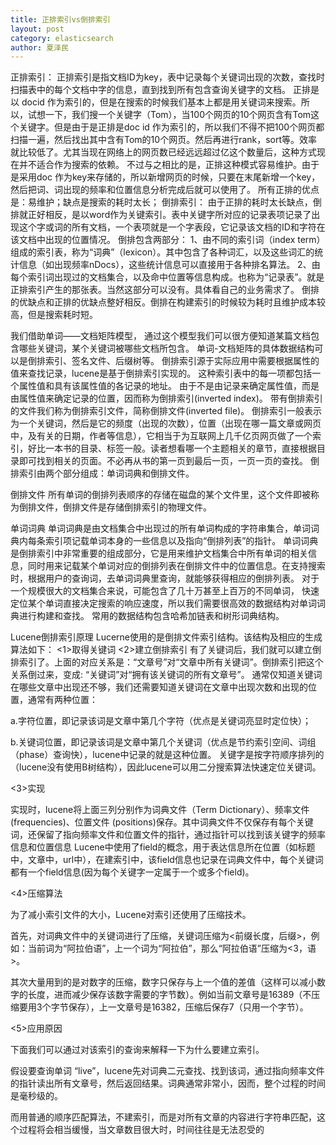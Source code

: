 ```yaml
---
title: 正排索引vs倒排索引
layout: post
category: elasticsearch
author: 夏泽民
---
```

 正排索引：
        正排索引是指文档ID为key，表中记录每个关键词出现的次数，查找时扫描表中的每个文档中字的信息，直到找到所有包含查询关键字的文档。
正排是以 docid 作为索引的，但是在搜索的时候我们基本上都是用关键词来搜索。所以，试想一下，我们搜一个关键字（Tom），当100个网页的10个网页含有Tom这个关键字。但是由于是正排是doc id 作为索引的，所以我们不得不把100个网页都扫描一遍，然后找出其中含有Tom的10个网页。然后再进行rank，sort等。效率就比较低了。尤其当现在网络上的网页数已经远远超过亿这个数量后，这种方式现在并不适合作为搜索的依赖。
    不过与之相比的是，正排这种模式容易维护。由于是采用doc 作为key来存储的，所以新增网页的时候，只要在末尾新增一个key，然后把词、词出现的频率和位置信息分析完成后就可以使用了。
    所有正排的优点是：易维护；缺点是搜索的耗时太长；
 倒排索引：
        由于正排的耗时太长缺点，倒排就正好相反，是以word作为关键索引。表中关键字所对应的记录表项记录了出现这个字或词的所有文档，一个表项就是一个字表段，它记录该文档的ID和字符在该文档中出现的位置情况。
  倒排包含两部分：
            1、由不同的索引词（index term）组成的索引表，称为“词典”（lexicon）。其中包含了各种词汇，以及这些词汇的统计信息（如出现频率nDocs），这些统计信息可以直接用于各种排名算法。
            2、由每个索引词出现过的文档集合，以及命中位置等信息构成。也称为“记录表”。就是正排索引产生的那张表。当然这部分可以没有。具体看自己的业务需求了。
             倒排的优缺点和正排的优缺点整好相反。倒排在构建索引的时候较为耗时且维护成本较高，但是搜索耗时短。
<!-- more -->
我们借助单词——文档矩阵模型，
通过这个模型我们可以很方便知道某篇文档包含哪些关键词，某个关键词被哪些文档所包含。
单词-文档矩阵的具体数据结构可以是倒排索引、签名文件、后缀树等。
倒排索引源于实际应用中需要根据属性的值来查找记录，lucene是基于倒排索引实现的。
这种索引表中的每一项都包括一个属性值和具有该属性值的各记录的地址。
由于不是由记录来确定属性值，而是由属性值来确定记录的位置，因而称为倒排索引(inverted index)。
带有倒排索引的文件我们称为倒排索引文件，简称倒排文件(inverted file)。
倒排索引一般表示为一个关键词，然后是它的频度（出现的次数），位置（出现在哪一篇文章或网页中，及有关的日期，作者等信息），它相当于为互联网上几千亿页网页做了一个索引，好比一本书的目录、标签一般。读者想看哪一个主题相关的章节，直接根据目录即可找到相关的页面。不必再从书的第一页到最后一页，一页一页的查找。
倒排索引由两个部分组成：单词词典和倒排文件。

倒排文件
所有单词的倒排列表顺序的存储在磁盘的某个文件里，这个文件即被称为倒排文件，倒排文件是存储倒排索引的物理文件。

单词词典
单词词典是由文档集合中出现过的所有单词构成的字符串集合，单词词典内每条索引项记载单词本身的一些信息以及指向“倒排列表”的指针。
单词词典是倒排索引中非常重要的组成部分，它是用来维护文档集合中所有单词的相关信息，同时用来记载某个单词对应的倒排列表在倒排文件中的位置信息。在支持搜索时，根据用户的查询词，去单词词典里查询，就能够获得相应的倒排列表。
对于一个规模很大的文档集合来说，可能包含了几十万甚至上百万的不同单词，
快速定位某个单词直接决定搜索的响应速度，所以我们需要很高效的数据结构对单词词典进行构建和查找。
常用的数据结构包含哈希加链表和树形词典结构。

Lucene倒排索引原理
Lucerne使用的是倒排文件索引结构。该结构及相应的生成算法如下：
<1>取得关键词
<2>建立倒排索引
有了关键词后，我们就可以建立倒排索引了。上面的对应关系是：“文章号”对“文章中所有关键词”。倒排索引把这个关系倒过来，变成: “关键词”对“拥有该关键词的所有文章号”。
通常仅知道关键词在哪些文章中出现还不够，我们还需要知道关键词在文章中出现次数和出现的位置，通常有两种位置：

a.字符位置，即记录该词是文章中第几个字符（优点是关键词亮显时定位快）；

b.关键词位置，即记录该词是文章中第几个关键词（优点是节约索引空间、词组（phase）查询快），lucene中记录的就是这种位置。
关键字是按字符顺序排列的（lucene没有使用B树结构），因此lucene可以用二分搜索算法快速定位关键词。

<3>实现

实现时，lucene将上面三列分别作为词典文件（Term Dictionary）、频率文件(frequencies)、位置文件 (positions)保存。其中词典文件不仅保存有每个关键词，还保留了指向频率文件和位置文件的指针，通过指针可以找到该关键字的频率信息和位置信息
Lucene中使用了field的概念，用于表达信息所在位置（如标题中，文章中，url中），在建索引中，该field信息也记录在词典文件中，每个关键词都有一个field信息(因为每个关键字一定属于一个或多个field)。

<4>压缩算法

为了减小索引文件的大小，Lucene对索引还使用了压缩技术。

首先，对词典文件中的关键词进行了压缩，关键词压缩为<前缀长度，后缀>，例如：当前词为“阿拉伯语”，上一个词为“阿拉伯”，那么“阿拉伯语”压缩为<3，语>。

其次大量用到的是对数字的压缩，数字只保存与上一个值的差值（这样可以减小数字的长度，进而减少保存该数字需要的字节数）。例如当前文章号是16389（不压缩要用3个字节保存），上一文章号是16382，压缩后保存7（只用一个字节）。

<5>应用原因

下面我们可以通过对该索引的查询来解释一下为什么要建立索引。 　　

假设要查询单词 “live”，lucene先对词典二元查找、找到该词，通过指向频率文件的指针读出所有文章号，然后返回结果。词典通常非常小，因而，整个过程的时间是毫秒级的。 　　

而用普通的顺序匹配算法，不建索引，而是对所有文章的内容进行字符串匹配，这个过程将会相当缓慢，当文章数目很大时，时间往往是无法忍受的
